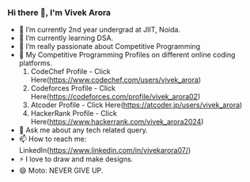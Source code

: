 ### Hi there 👋, I'm Vivek Arora

- 🔭 I’m currently 2nd year undergrad at JIIT, Noida.
- 🌱 I’m currently learning DSA.
- 🤔 I’m really passionate about Competitive Programming
- 🤠 My Competitive Programming Profiles on different online coding platforms.
     1. CodeChef Profile - Click Here(https://www.codechef.com/users/vivek_arora)
     2. Codeforces Profile - Click Here(https://codeforces.com/profile/vivek_arora02)
     3. Atcoder Profile - Click Here(https://atcoder.jp/users/vivek_arora)
     4. HackerRank Profile - Click Here(https://www.hackerrank.com/vivek_arora2024)
- 💬 Ask me about any tech related query.
- 📫 How to reach me: LinkedIn(https://www.linkedin.com/in/vivekarora07/)
- ⚡ I love to draw and make designs.
- 😄 Moto: NEVER GIVE UP.
